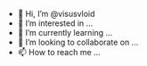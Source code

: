 - 👋 Hi, I’m @visusvloid
- 👀 I’m interested in ...
- 🌱 I’m currently learning ...
- 💞️ I’m looking to collaborate on ...
- 📫 How to reach me ...

<!---
visusvloid/visusvloid is a ✨ special ✨ repository because its `README.md` (this file) appears on your GitHub profile.
You can click the Preview link to take a look at your changes.
--->
